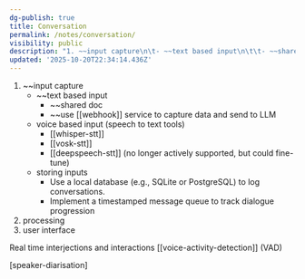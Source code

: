 ```yaml
---
dg-publish: true
title: Conversation
permalink: /notes/conversation/
visibility: public
description: "1. ~~input capture\n\t- ~~text based input\n\t\t- ~~shared doc\n\t\t- ~~use webhook service to capture data and send to LLM\n\t- voice based input (speech to text tools)\n"
updated: '2025-10-20T22:34:14.436Z'
---
```

1. ~~input capture
	- ~~text based input
		- ~~shared doc
		- ~~use [[webhook]] service to capture data and send to LLM
	- voice based input (speech to text tools)
		- [[whisper-stt]] 
		- [[vosk-stt]]
		- [[deepspeech-stt]] (no longer actively supported, but could fine-tune)
	- storing inputs
		- Use a local database (e.g., SQLite or PostgreSQL) to log conversations.
		- Implement a timestamped message queue to track dialogue progression
2. processing 
3. user interface

Real time interjections and interactions
[[voice-activity-detection]] (VAD)

[speaker-diarisation]
